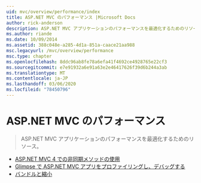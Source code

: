 ```yaml
---
uid: mvc/overview/performance/index
title: ASP.NET MVC のパフォーマンス |Microsoft Docs
author: rick-anderson
description: ASP.NET MVC アプリケーションのパフォーマンスを最適化するためのリソース。
ms.author: riande
ms.date: 10/09/2014
ms.assetid: 388c048e-a285-4d1a-851a-caace21aa988
msc.legacyurl: /mvc/overview/performance
msc.type: chapter
ms.openlocfilehash: 8ddc96ab8fe78a6efa41f4692ce4928765e22cf3
ms.sourcegitcommit: e7e91932a6e91a63e2e46417626f39d6b244a3ab
ms.translationtype: MT
ms.contentlocale: ja-JP
ms.lasthandoff: 03/06/2020
ms.locfileid: "78450796"
---
```

# <a name="aspnet-mvc-performance"></a>ASP.NET MVC のパフォーマンス

> ASP.NET MVC アプリケーションのパフォーマンスを最適化するためのリソース。

- [ASP.NET MVC 4 での非同期メソッドの使用](using-asynchronous-methods-in-aspnet-mvc-4.md)
- [Glimpse で ASP.NET MVC アプリをプロファイリングし、デバッグする](profile-and-debug-your-aspnet-mvc-app-with-glimpse.md)
- [バンドルと縮小](bundling-and-minification.md)
